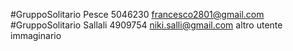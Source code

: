 #GruppoSolitario Pesce 5046230 francesco2801@gmail.com
#GruppoSolitario Sallali 4909754 niki.salli@gmail.com
altro utente immaginario
